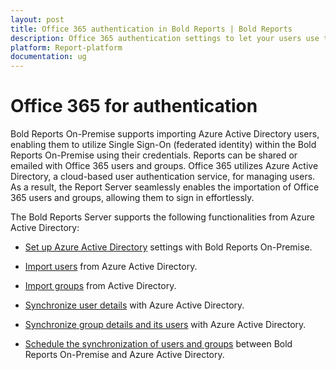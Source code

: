 ```yaml
---
layout: post
title: Office 365 authentication in Bold Reports | Bold Reports
description: Office 365 authentication settings to let your users use their Office 365 credentials to login into the Bold Reports On-Premise Edition.
platform: Report-platform
documentation: ug
---
```


# Office 365 for authentication

Bold Reports On-Premise supports importing Azure Active Directory users, enabling them to utilize Single Sign-On (federated identity) within the Bold Reports On-Premise using their credentials. Reports can be shared or emailed with Office 365 users and groups. Office 365 utilizes Azure Active Directory, a cloud-based user authentication service, for managing users. As a result, the Report Server seamlessly enables the importation of Office 365 users and groups, allowing them to sign in effortlessly.

The Bold Reports Server supports the following functionalities from Azure Active Directory:

* [Set up Azure Active Directory](./../../../manage-app-settings/azure-active-directory/) settings with Bold Reports On-Premise.

* [Import users](./../../../manage-users/users/import-users/import-azure-active-directory-users/) from Azure Active Directory.

* [Import groups](./../../../manage-users/groups/import-groups/import-azure-active-directory-groups/) from Active Directory.

* [Synchronize user details](./../../../manage-users/users/synchronize/synchronize-azure-active-directory-users/) with Azure Active Directory.

* [Synchronize group details and its users](./../../../manage-users/groups/synchronize/synchronize-azure-active-directory-groups/) with Azure Active Directory.

* [Schedule the synchronization of users and groups](./../../../manage-app-settings/synchronization-schedule/azure-active-directory-synchronization-schedule/) between Bold Reports On-Premise and Azure Active Directory.